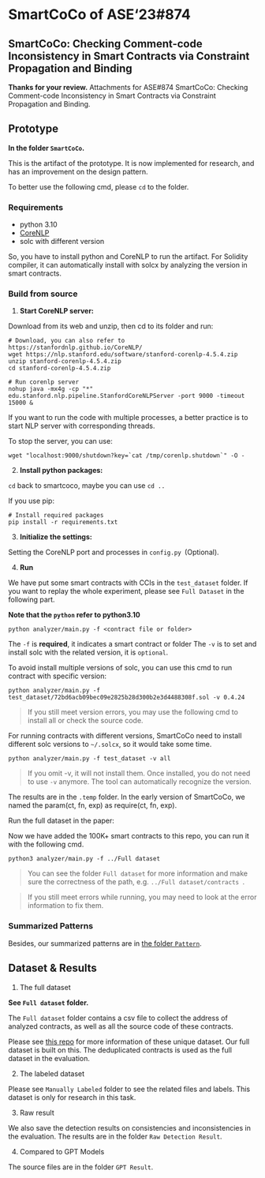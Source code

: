 # SmartCoCo of ASE‘23#874 
## SmartCoCo: Checking Comment-code Inconsistency in Smart Contracts via Constraint Propagation and Binding

**Thanks for your review.**
Attachments for ASE#874 SmartCoCo: Checking Comment-code Inconsistency in Smart Contracts via Constraint Propagation and Binding.

## Prototype 
**In the folder `SmartCoCo`.**

This is the artifact of the prototype. It is now implemented for research, and has an improvement on the design pattern.

To better use the following cmd, please `cd` to the folder.

### Requirements 
- python 3.10
- [CoreNLP](https://stanfordnlp.github.io/CoreNLP/) 
- solc with different version

So, you have to install python and CoreNLP to run the artifact. For Solidity compiler, it can automatically install with solcx by analyzing the version in smart contracts.

### Build from source
1. **Start CoreNLP server:**

Download from its web and unzip, then cd to its folder and run:

```shell
# Download, you can also refer to https://stanfordnlp.github.io/CoreNLP/
wget https://nlp.stanford.edu/software/stanford-corenlp-4.5.4.zip
unzip stanford-corenlp-4.5.4.zip
cd stanford-corenlp-4.5.4.zip
```

```shell
# Run corenlp server
nohup java -mx4g -cp "*" edu.stanford.nlp.pipeline.StanfordCoreNLPServer -port 9000 -timeout 15000 &
```

If you want to run the code with multiple processes, a better practice is to start NLP server with corresponding threads.

To stop the server, you can use:

```shell
wget "localhost:9000/shutdown?key=`cat /tmp/corenlp.shutdown`" -O -
```


2. **Install python packages:**

`cd` back to smartcoco, maybe you can use `cd ..`

If you use pip:

```shell
# Install required packages
pip install -r requirements.txt
```


3. **Initialize the settings:**

Setting the CoreNLP port and processes in `config.py `(Optional). 


4. **Run**

We have put some smart contracts with CCIs in the `test_dataset` folder. 
If you want to replay the whole experiment, please see `Full Dataset` in the following part.

**Note that the `python` refer to python3.10**


```shell
python analyzer/main.py -f <contract file or folder>
```

The `-f` is **required**, it indicates a smart contract or folder
The `-v` is to set and install solc with the related version, it is `optional`.


To avoid install multiple versions of solc, you can use this cmd to run contract with specific version:


```shell
python analyzer/main.py -f test_dataset/72bd6acb09bec09e2825b28d300b2e3d4488308f.sol -v 0.4.24
```

> If you still meet version errors, you may use the following cmd to install all or check the source code.

For running contracts with different versions, SmartCoCo need to install different solc versions to `~/.solcx`, so it would take some time.


```shell
python analyzer/main.py -f test_dataset -v all
```

> If you omit -v, it will not install them. Once installed, you do not need to use `-v` anymore. The tool can automatically recognize the version.

The results are in the `.temp` folder.
In the early version of SmartCoCo, we named the param(ct, fn, exp) as require(ct, fn, exp).

Run the full dataset in the paper:

Now we have added the 100K+ smart contracts to this repo, you can run it with the following cmd. 

```
python3 analyzer/main.py -f ../Full dataset
```

> You can see the folder `Full dataset` for more information and make sure the correctness of the path, e.g. `../Full dataset/contracts `. 


> If you still meet errors while running, you may need to look at the error information to fix them.



### Summarized Patterns

Besides, our summarized patterns are in [the folder `Pattern`](./Pattern/README.md).



## Dataset & Results

1. The full dataset

**See `Full dataset` folder.**

The `Full dataset` folder contains a csv file to collect the address of analyzed contracts, as well as all the source code of these contracts.

Please see [this repo](https://github.com/InPlusLab/ReentrancyStudy-Data) for more information of these unique dataset. Our full dataset is built on this. The deduplicated contracts is used as the full dataset in the evaluation.

2. The labeled dataset

Please see `Manually Labeled` folder to see the related files and labels. This dataset is only for research in this task.  


3. Raw result

We also save the detection results on consistencies and inconsistencies in the evaluation. The results are in the folder `Raw Detection Result`.


4. Compared to GPT Models

The source files are in the folder `GPT Result`.
